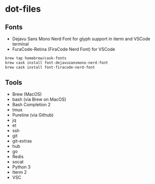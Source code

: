 # dot-files

## Fonts

* Dejavu Sans Mono Nerd Font for glyph support in iterm and VSCode terminal
* FuraCode-Retina (FiraCode Nerd Font) for VSCode

```sh
brew tap homebrew/cask-fonts
brew cask install font-dejavusansmono-nerd-font
brew cask install font-firacode-nerd-font
```

## Tools

* Brew (MacOS)
* bash (via Brew on MacOS)
* Bash Completion 2
* tmux
* Pureline (via Github)
* jq
* et
* ssh
* git
* git-extras
* hub
* go
* Redis
* socat
* Python 3
* Iterm 2
* VSC
